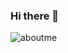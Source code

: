 ### Hi there 👋

![aboutme](https://github.com/AzamHosseinian/AzamHosseinian/assets/51117788/9088388d-0038-4b67-bf34-1ebdce3d874d)

<!--
**AzamHosseinian/AzamHosseinian** is a ✨ _special_ ✨ repository because its `README.md` (this file) appears on your GitHub profile.

Here are some ideas to get you started:


- 🔭 I’m currently working on ...
- 🌱 I’m currently learning Datascience
- 👯 I’m looking to collaborate on any Project relate to AI using Machine Learning
- 🤔 I’m looking for help with ...
- 💬 Ask me about Machine Leanring,Computer Vision, Python, Architecture of Code
- 📫 How to reach me: azam.hosseinian1995@gmail.com

